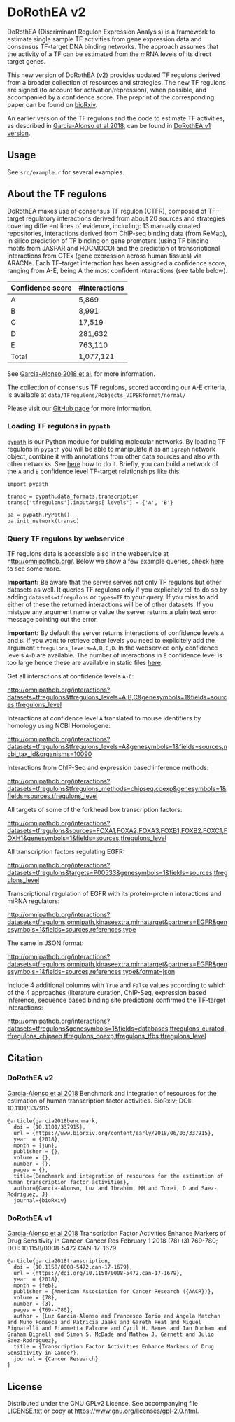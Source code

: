 # DoRothEA v2


DoRothEA (Discriminant Regulon Expression Analysis) is a framework to estimate single sample TF activities from gene expression data and consensus TF-target DNA binding networks. The approach assumes that the activity of a TF can be estimated from the mRNA levels of its direct target genes.  


This new version of DoRothEA (v2) provides updated TF regulons derived from a broader collection of resources and strategies. The new TF regulons are signed (to account for activation/repression), when possible, and accompanied by a confidence score. The preprint of the corresponding paper can be found on [bioRxiv](https://www.biorxiv.org/content/early/2018/06/03/337915). 


An earlier version of the TF regulons and the code to estimate TF activities, as described in [Garcia-Alonso et al 2018](http://cancerres.aacrjournals.org/content/early/2017/12/09/0008-5472.CAN-17-1679), can be found in [DoRothEA v1 version](https://github.com/saezlab/DoRothEA/releases/tag/version1).



## Usage

See ``src/example.r`` for several examples.



## About the TF regulons

DoRothEA makes use of consensus TF regulon (CTFR), composed of TF–target regulatory interactions derived from about 20 sources and strategies covering different lines of evidence, including: 13 manually curated repositories, interactions derived from ChIP-seq binding data (from ReMap), in silico prediction of TF binding on gene promoters (using TF binding motifs from JASPAR and HOCMOCO) and the prediction of transcriptional interactions from GTEx (gene expression across human tissues) via ARACNe. 
Each TF-target interaction has been assigned a confidence score, ranging from A-E, being A the most confident interactions (see table below).

| Confidence score  | #Interactions |
| ----------------- | ----- | 
| A                 |  5,869         |
| B                 |  8,991         |
| C                 |  17,519         | 
| D                 |  281,632        |
| E                 |  763,110       |
| Total             |  1,077,121       |

See [Garcia-Alonso 2018 et al.](https://www.biorxiv.org/content/early/2018/06/03/337915) for more information.


The collection of consensus TF regulons, scored according our A-E criteria, is available at  ``data/TFregulons/Robjects_VIPERformat/normal/``

Please visit our [GitHub page](https://saezlab.github.io/dorothea/) for more information. 

### Loading TF regulons in ``pypath``

[``pypath``](https://github.com/saezlab/pypath) is our Python module for building molecular networks.
By loading TF regulons in ``pypath`` you will be able to manipulate it as an ``igraph`` network object,
combine it with annotations from other data sources and also with other networks.
See [here](https://github.com/saezlab/pypath/blob/master/tfregulons_tutorial.md) how to do it.
Briefly, you can build a network of the `A` and `B` confidence level TF-target relationships like this:

```
import pypath

transc = pypath.data_formats.transcription
transc['tfregulons'].inputArgs['levels'] = {'A', 'B'}

pa = pypath.PyPath()
pa.init_network(transc)
```

### Query TF regulons by webservice

TF regulons data is accessible also in the webservice at http://omnipathdb.org/.
Below we show a few example queries, check
[here](https://github.com/saezlab/pypath/blob/master/README.rst) to see some more.

**Important:** Be aware that the server serves not only TF regulons but other datasets as well.
It queries TF regulons only if you explicitely tell to do so by adding ``datasets=tfregulons``
or ``types=TF`` to your query. If you miss to add either of these the returned interactions
will be of other datasets. If you mistype any argument name or value the server returns a
plain text error message pointing out the error.

**Important:** By default the server returns interactions of confidence levels `A` and `B`. If
you want to retrieve other levels you need to explicitely add the argument
``tfregulons_levels=A,B,C,D``. In the webservice only confidence levels `A-D` are available.
The number of interactions in `E` confidence level is too large hence these are available in
static files [here](http://saezlab.org/tfregulons/).

Get all interactions at confidence levels `A-C`:

http://omnipathdb.org/interactions?datasets=tfregulons&tfregulons_levels=A,B,C&genesymbols=1&fields=sources,tfregulons_level

Interactions at confidence level `A` translated to mouse identifiers by homology using NCBI Homologene:

http://omnipathdb.org/interactions?datasets=tfregulons&tfregulons_levels=A&genesymbols=1&fields=sources,ncbi_tax_id&organisms=10090

Interactions from ChIP-Seq and expression based inference methods:

http://omnipathdb.org/interactions?datasets=tfregulons&tfregulons_methods=chipseq,coexp&genesymbols=1&fields=sources,tfregulons_level

All targets of some of the forkhead box transcription factors:

http://omnipathdb.org/interactions?datasets=tfregulons&sources=FOXA1,FOXA2,FOXA3,FOXB1,FOXB2,FOXC1,FOXH1&genesymbols=1&fields=sources,tfregulons_level

All transcription factors regulating EGFR:

http://omnipathdb.org/interactions?datasets=tfregulons&targets=P00533&genesymbols=1&fields=sources,tfregulons_level

Transcriptional regulation of EGFR with its protein-protein interactions and miRNA regulators:

http://omnipathdb.org/interactions?datasets=tfregulons,omnipath,kinaseextra,mirnatarget&partners=EGFR&genesymbols=1&fields=sources,references,type

The same in JSON format:

http://omnipathdb.org/interactions?datasets=tfregulons,omnipath,kinaseextra,mirnatarget&partners=EGFR&genesymbols=1&fields=sources,references,type&format=json

Include 4 additional columns with ``True`` and ``False`` values according to which of the
4 approaches (literature curation, ChIP-Seq, expression based inference, sequence based
binding site prediction) confirmed the TF-target interactions:

http://omnipathdb.org/interactions?datasets=tfregulons&genesymbols=1&fields=databases,tfregulons_curated,tfregulons_chipseq,tfregulons_coexp,tfregulons_tfbs,tfregulons_level

## Citation

### DoRothEA v2
[Garcia-Alonso et al 2018](https://www.biorxiv.org/content/early/2018/06/03/337915)
Benchmark and integration of resources for the estimation of human transcription factor activities.
BioRxiv;
DOI: 10.1101/337915

```
@article{garcia2018benchmark,
  doi = {10.1101/337915},
  url = {https://www.biorxiv.org/content/early/2018/06/03/337915},
  year  = {2018},
  month = {jun},
  publisher = {},
  volume = {},
  number = {},
  pages = {},
  title={Benchmark and integration of resources for the estimation of human transcription factor activities},
  author={Garcia-Alonso, Luz and Ibrahim, MM and Turei, D and Saez-Rodriguez, J}
  journal={bioRxiv}
```

### DoRothEA v1
[Garcia-Alonso et al 2018](https://www.ncbi.nlm.nih.gov/pubmed/29229604)
Transcription Factor Activities Enhance Markers of Drug Sensitivity in Cancer.
Cancer Res February 1 2018 (78) (3) 769-780; 
DOI: 10.1158/0008-5472.CAN-17-1679


```
@article{garcia2018transcription,
  doi = {10.1158/0008-5472.can-17-1679},
  url = {https://doi.org/10.1158/0008-5472.can-17-1679},
  year  = {2018},
  month = {feb},
  publisher = {American Association for Cancer Research ({AACR})},
  volume = {78},
  number = {3},
  pages = {769--780},
  author = {Luz Garcia-Alonso and Francesco Iorio and Angela Matchan and Nuno Fonseca and Patricia Jaaks and Gareth Peat and Miguel Pignatelli and Fiammetta Falcone and Cyril H. Benes and Ian Dunham and Graham Bignell and Simon S. McDade and Mathew J. Garnett and Julio Saez-Rodriguez},
  title = {Transcription Factor Activities Enhance Markers of Drug Sensitivity in Cancer},
  journal = {Cancer Research}
}
```


## License

Distributed under the GNU GPLv2 License. See accompanying file [LICENSE.txt](https://github.com/saezlab/DoRothEA/blob/master/LICENSE.txt) or copy at https://www.gnu.org/licenses/gpl-2.0.html.
